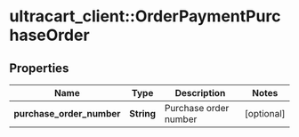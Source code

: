 # ultracart_client::OrderPaymentPurchaseOrder

## Properties
Name | Type | Description | Notes
------------ | ------------- | ------------- | -------------
**purchase_order_number** | **String** | Purchase order number | [optional] 


